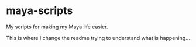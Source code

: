 # maya-scripts
My scripts for making my Maya life easier.

This is where I change the readme trying to understand what is happening...
